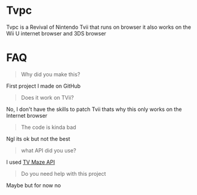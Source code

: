 # Tvpc

Tvpc is a Revival of Nintendo Tvii that runs on browser it also works on the Wii U internet browser and 3DS browser

# FAQ

> Why did you make this?

First project I made on GitHub 

> Does it work on TVii?

No, I don't have the skills to patch Tvii thats why this only works on the Internet browser 

> The code is kinda bad

Ngl its ok but not the best

> what API did you use?

I used [TV Maze API](https://www.tvmaze.com/api)

> Do you need help with this project 

Maybe but for now no

